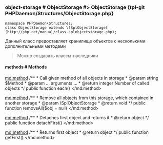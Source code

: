 ### object-storage # ObjectStorage #> ObjectStorage {tpl-git PHPDaemon/Structures/ObjectStorage.php}

```php:p
namespace PHPDaemon\Structures;
class ObjectStorage extends \[SplObjectStorage](http://php.net/manual/class.splobjectstorage.php);
```

Данный класс предоставляет хранилище объектов с несколькими дополнительными методами

> Можно создавать классы-наследники

<!-- include-namespace path="\PHPDaemon\Structures\ObjectStorage" commit="bf8d120e0240dd117b67aa0351152ed9b60d052d" level="" access="" -->
#### methods # Methods

<md:method>
/**
	 * Call given method of all objects in storage
	 * @param string $Method
	 * @param ... arguments ...
	 * @return integer Number of called objects
	 */
public function each()
</md:method>

<md:method>
/**
	 * Remove all objects from this storage, which contained in another storage
	 * @param \SplObjectStorage
	 * @return void
	 */
public function removeAll($obj = null)
</md:method>

<md:method>
/**
	 * Detaches first object and returns it
	 * @return object
	 */
public function detachFirst()
</md:method>

<md:method>
/**
	 * Returns first object
	 * @return object
	 */
public function getFirst()
</md:method>


<!--/ include-namespace -->